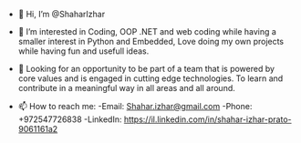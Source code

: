 - 👋 Hi, I’m @ShaharIzhar
- 👀 I’m interested in Coding, OOP .NET and web coding while having a smaller interest in Python and Embedded, Love doing my own projects while having fun and usefull ideas.
- 💞️ Looking for an opportunity to be part of a team that is powered by core values and is engaged in cutting edge technologies.
  To learn and contribute in a meaningful way in all areas and all around.
  
- 📫 How to reach me: 
  -Email: Shahar.izhar@gmail.com
  -Phone: +972547726838
  -LinkedIn: https://il.linkedin.com/in/shahar-izhar-prato-9061161a2

<!---
I’m a software programmer with a love for the world of computers. since my early ages, always learning, experimenting, and creating. 
All the way to and through my military service - working on classified, high complexity projects while using OOP, C#, Python and more. 
In addition to programming, the love of taking big responsibilities and team leading had taken place. 
Discovering new ideas and group efforts, while progressing to something bigger than us, that something: team work!

When I’m not on the job, I love surfing, hiking, wood-working and volunteering while always finding new ways to keep myself busy and entertained.

An example to one of the volunteer works which have taken a big place of my life due to COVID-19 outbreak. Had the privilege of leading a configuration technical team:
https://www.youtube.com/watch?v=CbAOuSLbi0k

If you’d like to learn more about how my services can help your company, please reach out via email/ phone or LinkedIn.
--->
